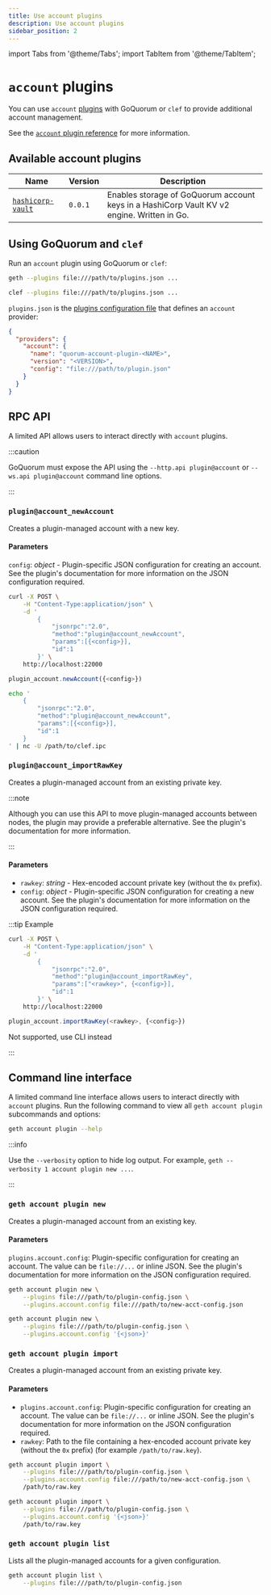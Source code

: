 ```yaml
---
title: Use account plugins
description: Use account plugins
sidebar_position: 2
---
```


import Tabs from '@theme/Tabs';
import TabItem from '@theme/TabItem';


# `account` plugins

You can use `account` [plugins](../../concepts/plugins.md) with GoQuorum or `clef` to provide additional account management.

See the [`account` plugin reference](../../reference/plugins/account.md) for more information.

## Available account plugins

| Name | Version | Description |
| --- | --- | --- |
| [`hashicorp-vault`](https://www.github.com/ConsenSys/quorum-account-plugin-hashicorp-vault) | `0.0.1` | Enables storage of GoQuorum account keys in a HashiCorp Vault KV v2 engine. Written in Go. |

## Using GoQuorum and `clef`

Run an `account` plugin using GoQuorum or `clef`:

<Tabs>
  <TabItem value="GoQuorum" label="GoQuorum" >

```bash
geth --plugins file:///path/to/plugins.json ...
```

  </TabItem >
  <TabItem value="clef" label="clef" >

```bash
clef --plugins file:///path/to/plugins.json ...
```

  </TabItem >
</Tabs>

`plugins.json` is the [plugins configuration file](../develop-plugins.md) that defines an `account` provider:

```json
{
  "providers": {
    "account": {
      "name": "quorum-account-plugin-<NAME>",
      "version": "<VERSION>",
      "config": "file:///path/to/plugin.json"
    }
  }
}
```

## RPC API

A limited API allows users to interact directly with `account` plugins.

:::caution

GoQuorum must expose the API using the `--http.api plugin@account` or `--ws.api plugin@account` command line options.

:::

### `plugin@account_newAccount`

Creates a plugin-managed account with a new key.

#### Parameters

`config`: _object_ - Plugin-specific JSON configuration for creating an account. See the plugin's documentation for more information on the JSON configuration required.

<Tabs>
  <TabItem value="GoQuorum" label="GoQuorum" >

```bash
curl -X POST \
    -H "Content-Type:application/json" \
    -d '
        {
            "jsonrpc":"2.0",
            "method":"plugin@account_newAccount",
            "params":[{<config>}],
            "id":1
        }' \
    http://localhost:22000
```

  </TabItem >
  <TabItem value="JS console" label="JS console" >

```js
plugin_account.newAccount({<config>})
```

  </TabItem >
  <TabItem value="clef" label="clef" >

```bash
echo '
    {
        "jsonrpc":"2.0",
        "method":"plugin@account_newAccount",
        "params":[{<config>}],
        "id":1
    }
' | nc -U /path/to/clef.ipc
```

  </TabItem >
</Tabs>

### `plugin@account_importRawKey`

Creates a plugin-managed account from an existing private key.

:::note

Although you can use this API to move plugin-managed accounts between nodes, the plugin may provide a preferable alternative. See the plugin's documentation for more information.

:::

#### Parameters

- `rawkey`: _string_ - Hex-encoded account private key (without the `0x` prefix).
- `config`: _object_ - Plugin-specific JSON configuration for creating a new account. See the plugin's documentation for more information on the JSON configuration required.

:::tip Example

<Tabs>
  <TabItem value="GoQuorum" label="GoQuorum" >

```bash
curl -X POST \
    -H "Content-Type:application/json" \
    -d '
        {
            "jsonrpc":"2.0",
            "method":"plugin@account_importRawKey",
            "params":["<rawkey>", {<config>}],
            "id":1
        }' \
    http://localhost:22000
```

  </TabItem >
  <TabItem value="JS console" label="JS console" >

```js
plugin_account.importRawKey(<rawkey>, {<config>})
```

  </TabItem >
  <TabItem value="clef" label="clef" >

Not supported, use CLI instead

  </TabItem >
</Tabs>

:::

## Command line interface

A limited command line interface allows users to interact directly with `account` plugins. Run the following command to view all `geth account plugin` subcommands and options:

```bash
geth account plugin --help
```

:::info

Use the `--verbosity` option to hide log output. For example, `geth --verbosity 1 account plugin new ...`.

:::

### `geth account plugin new`

Creates a plugin-managed account from an existing key.

#### Parameters

`plugins.account.config`: Plugin-specific configuration for creating an account. The value can be `file://...` or inline JSON. See the plugin's documentation for more information on the JSON configuration required.

<Tabs>
  <TabItem value="JSON file" label="JSON file" >

```bash
geth account plugin new \
    --plugins file:///path/to/plugin-config.json \
    --plugins.account.config file:///path/to/new-acct-config.json
```

  </TabItem>
  <TabItem value="inline JSON" label="inline JSON" >

```bash
geth account plugin new \
    --plugins file:///path/to/plugin-config.json \
    --plugins.account.config '{<json>}'
```

  </TabItem >
</Tabs>

### `geth account plugin import`

Creates a plugin-managed account from an existing private key.

#### Parameters

- `plugins.account.config`: Plugin-specific configuration for creating an account. The value can be `file://...` or inline JSON. See the plugin's documentation for more information on the JSON configuration required.
- `rawkey`: Path to the file containing a hex-encoded account private key (without the `0x` prefix) (for example `/path/to/raw.key`).

<Tabs>
  <TabItem value="JSON file" label="JSON file" >

```bash
geth account plugin import \
    --plugins file:///path/to/plugin-config.json \
    --plugins.account.config file:///path/to/new-acct-config.json \
    /path/to/raw.key
```

  </TabItem>
  <TabItem value="inline JSON" label="inline JSON" >

```bash
geth account plugin import \
    --plugins file:///path/to/plugin-config.json \
    --plugins.account.config '{<json>}'
    /path/to/raw.key
```

  </TabItem >
</Tabs>

### `geth account plugin list`

Lists all the plugin-managed accounts for a given configuration.

```bash
geth account plugin list \
    --plugins file:///path/to/plugin-config.json
```
